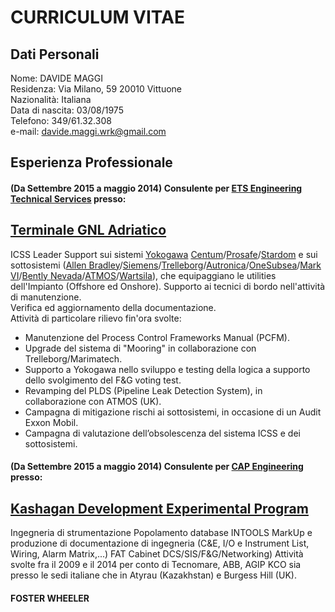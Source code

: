 CURRICULUM VITAE
================   
## Dati Personali  

Nome: DAVIDE MAGGI     
Residenza: Via Milano, 59 20010 Vittuone   
Nazionalità: Italiana   
Data di nascita: 03/08/1975    
Telefono: 349/61.32.308      
e-mail: davide.maggi.wrk@gmail.com   

## Esperienza Professionale

#### (Da Settembre 2015 a maggio 2014) Consulente per [ETS Engineering Technical Services](https://www.gruppoets.com/) presso:   

## [Terminale GNL Adriatico](https://www.adriaticlng.it/)   
ICSS Leader Support sui sistemi [Yokogawa](https://www.yokogawa.com/it/) [Centum](https://www.yokogawa.com/it/solutions/products-platforms/control-system/distributed-control-systems-dcs/centum-vp/)/[Prosafe](https://www.yokogawa.com/it/solutions/products-platforms/control-system/safety-instrumented-systems-sis/)/[Stardom]() e sui sottosistemi ([Allen Bradley](https://ab.rockwellautomation.com/lang-selection.html)/[Siemens](https://new.siemens.com/it/it/prodotti/automazione.html)/[Trelleborg](https://www.trelleborg.com/en)/[Autronica](https://www.autronicafire.com/en/)/[OneSubsea](https://www.onesubsea.slb.com/)/[Mark VI](https://www.geautomation.com/products/industrial-automation)/[Bently Nevada](https://www.industrial.ai/bently-nevada)/[ATMOS](https://atmosi.com/)/[Wartsila](https://www.wartsila.com/)), che equipaggiano le utilities dell'Impianto (Offshore ed Onshore).
Supporto ai tecnici di bordo nell'attività di manutenzione.   
Verifica ed aggiornamento della documentazione.   
Attività di particolare rilievo fin'ora svolte:
- Manutenzione del Process Control Frameworks Manual (PCFM).
- Upgrade del sistema di "Mooring" in collaborazione con Trelleborg/Marimatech.
- Supporto a Yokogawa nello sviluppo e testing della logica a supporto dello svolgimento del F&G voting test.
- Revamping del PLDS (Pipeline Leak Detection System), in collaborazione con ATMOS (UK).
- Campagna di mitigazione rischi ai sottosistemi, in occasione di un Audit Exxon Mobil.
- Campagna di valutazione dell’obsolescenza del sistema ICSS e dei sottosistemi.

#### (Da Settembre 2015 a maggio 2014) Consulente per [CAP Engineering]() presso:    
## [Kashagan Development Experimental Program](https://kbr.com/en/experience/kashagan-experimental-program-phase-1)
Ingegneria di strumentazione
Popolamento database INTOOLS
MarkUp e produzione di documentazione di ingegneria (C&E, I/O e Instrument List, Wiring, Alarm Matrix,...)
FAT Cabinet DCS/SIS/F&G/Networking)
Attività svolte fra il 2009 e il 2014 per conto di Tecnomare, ABB, AGIP KCO sia presso le sedi italiane che in Atyrau (Kazakhstan) e Burgess Hill (UK).

#### FOSTER WHEELER
 

#### 
